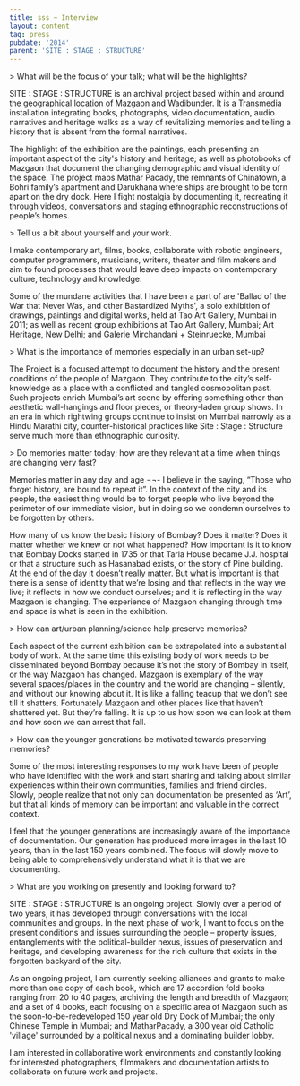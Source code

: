 ```yaml
---
title: sss ~ Interview
layout: content
tag: press
pubdate: '2014'
parent: 'SITE : STAGE : STRUCTURE'
---
```

\> What will be the focus of your talk; what will be the highlights?

SITE : STAGE : STRUCTURE is an archival project based within and around the
geographical location of Mazgaon and Wadibunder. It is a Transmedia
installation integrating books, photographs, video documentation, audio
narratives and heritage walks as a way of revitalizing memories and telling a
history that is absent from the formal narratives.

The highlight of the exhibition are the paintings, each presenting an
important aspect of the city's history and heritage; as well as photobooks of
Mazgaon that document the changing demographic and visual identity of the
space. The project maps Mathar Pacady, the remnants of Chinatown, a Bohri
family’s apartment and Darukhana where ships are brought to be torn apart on
the dry dock. Here I fight nostalgia by documenting it, recreating it through
videos, conversations and staging ethnographic reconstructions of people’s
homes.



\> Tell us a bit about yourself and your work.

I make contemporary art, films, books, collaborate with robotic engineers, computer programmers, musicians, writers, theater and film makers and aim to found processes that would leave deep impacts on contemporary culture, technology and knowledge.

Some of the mundane activities that I have been a part of are 'Ballad of the War that Never Was, and other Bastardized Myths', a solo exhibition of drawings, paintings and digital works, held at Tao Art Gallery, Mumbai in 2011; as well as recent group exhibitions at Tao Art Gallery, Mumbai; Art Heritage, New Delhi; and Galerie Mirchandani + Steinruecke, Mumbai



\> What is the importance of memories especially in an urban set-up?

The Project is a focused attempt to document the history and the present conditions of the people of Mazgaon. They contribute to the city’s self-knowledge as a place with a conflicted and tangled cosmopolitan past. Such projects enrich Mumbai’s art scene by offering something other than aesthetic wall-hangings and floor pieces, or theory-laden group shows. In an era in which rightwing groups continue to insist on Mumbai narrowly as a Hindu Marathi city, counter-historical practices like Site : Stage : Structure serve much more than ethnographic curiosity.



\> Do memories matter today; how are they relevant at a time when things are changing very fast?

Memories matter in any day and age ¬¬- I believe in the saying, “Those who forget history, are bound to repeat it”. In the context of the city and its people, the easiest thing would be to forget people who live beyond the perimeter of our immediate vision, but in doing so we condemn ourselves to be forgotten by others.

How many of us know the basic history of Bombay?  Does it matter? Does it matter whether we knew or not what happened? How important is it to know that Bombay Docks started in 1735 or that Tarla House became J.J. hospital or that a structure such as Hasanabad exists, or the story of Pine building.  At the end of the day it doesn’t really matter. But what is important is that there is a sense of identity that we’re losing and that reflects in the way we live; it reflects in how we conduct ourselves; and it is reflecting in the way Mazgaon is changing.  The experience of Mazgaon changing through time and space is what is seen in the exhibition.



\> How can art/urban planning/science help preserve memories?

Each aspect of the current exhibition can be extrapolated into a substantial body of work.  At the same time this existing body of work needs to be disseminated beyond Bombay because it’s not the story of Bombay in itself, or the way Mazgaon has changed. Mazgaon is exemplary of the way several spaces/places in the country and the world are changing – silently, and without our knowing about it.  It is like a falling teacup that we don’t see till it shatters. Fortunately Mazgaon and other places like that haven’t shattered yet. But they’re falling. It is up to us how soon we can look at them and how soon we can arrest that fall.



\> How can the younger generations be motivated towards preserving memories?

Some of the most interesting responses to my work have been of people who have identified with the work and start sharing and talking about similar experiences within their own communities, families and friend circles. Slowly, people realize that not only can documentation be presented as ‘Art’, but that all kinds of memory can be important and valuable in the correct context.

I feel that the younger generations are increasingly aware of the importance of documentation. Our generation has produced more images in the last 10 years, than in the last 150 years combined. The focus will slowly move to being able to comprehensively understand what it is that we are documenting.



\> What are you working on presently and looking forward to?

SITE : STAGE :  STRUCTURE is an ongoing project. Slowly over a period of two years, it has developed through conversations with the local communities and groups. In the next phase of work, I want to focus on the present conditions and issues surrounding the people – property issues, entanglements with the political-builder nexus, issues of preservation and heritage, and developing awareness for the rich culture that exists in the forgotten backyard of the city.

As an ongoing project, I am currently seeking alliances and grants to make more than one copy of each book, which are 17 accordion fold books ranging from 20 to 40 pages, archiving the length and breadth of Mazgaon; and a set of 4 books, each focusing on a specific area of Mazgaon such as the soon-to-be-redeveloped 150 year old Dry Dock of Mumbai; the only Chinese Temple in Mumbai; and MatharPacady, a 300 year old Catholic 'village' surrounded by a political nexus and a dominating builder lobby.

I am interested in collaborative work environments and constantly looking for interested photographers, filmmakers and documentation artists to collaborate on future work and projects.
